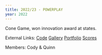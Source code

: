 ```yaml
---
title: 2022/23 - POWERPLAY
year: 2022
---
```


<p align="justify">
Cone Game, won innovation award at states.
</p>

External Links:
<a class="btn btn-primary" href="https://github.com/SHS-Robotics-Club/3123-PowerPlay-22" target="_blank">Code</a>
<a class="btn btn-primary" href="" target="_blank">Gallery</a>
<a class="btn btn-primary" href="" target="_blank">Portfolio</a>
<a class="btn btn-primary" href="https://theorangealliance.org/teams/3123?season_key=2223" target="_blank">Scores</a>

Members: Cody & Quinn
